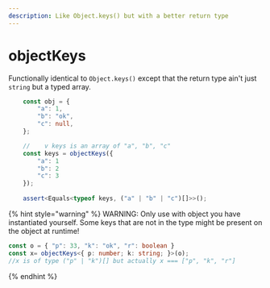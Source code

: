 ```yaml
---
description: Like Object.keys() but with a better return type
---
```


# objectKeys

Functionally identical to `Object.keys()` except that the return type ain't just `string` but a typed array.

```typescript
    const obj = {
        "a": 1,
        "b": "ok",
        "c": null,
    };

    //    v keys is an array of "a", "b", "c"
    const keys = objectKeys({
        "a": 1
        "b": 2
        "c": 3
    });
    
    assert<Equals<typeof keys, ("a" | "b" | "c")[]>>();
```

{% hint style="warning" %}
WARNING: Only use with object you have instantiated yourself. Some  keys that are not in the type might be present on the object at runtime!&#x20;

```typescript
const o = { "p": 33, "k": "ok", "r": boolean }
const x= objectKeys<{ p: number; k: string; }>(o);
//x is of type ("p" | "k")[] but actually x === ["p", "k", "r"]
```
{% endhint %}

